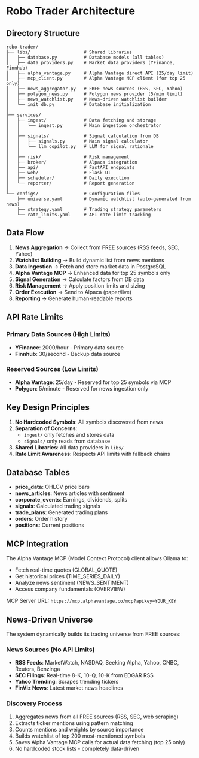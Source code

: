 # Robo Trader Architecture

## Directory Structure

```
robo-trader/
├── libs/                    # Shared libraries
│   ├── database.py          # Database models (all tables)
│   ├── data_providers.py    # Market data providers (YFinance, Finnhub)
│   ├── alpha_vantage.py     # Alpha Vantage direct API (25/day limit)
│   ├── mcp_client.py        # Alpha Vantage MCP client (for top 25 only)
│   ├── news_aggregator.py   # FREE news sources (RSS, SEC, Yahoo)
│   ├── polygon_news.py      # Polygon news provider (5/min limit)
│   ├── news_watchlist.py    # News-driven watchlist builder
│   └── init_db.py           # Database initialization
│
├── services/
│   ├── ingest/              # Data fetching and storage
│   │   └── ingest.py        # Main ingestion orchestrator
│   │
│   ├── signals/             # Signal calculation from DB
│   │   ├── signals.py       # Main signal calculator
│   │   └── llm_copilot.py   # LLM for signal rationale
│   │
│   ├── risk/                # Risk management
│   ├── broker/              # Alpaca integration
│   ├── api/                 # FastAPI endpoints
│   ├── web/                 # Flask UI
│   ├── scheduler/           # Daily execution
│   └── reporter/            # Report generation
│
└── configs/                 # Configuration files
    ├── universe.yaml        # Dynamic watchlist (auto-generated from news)
    ├── strategy.yaml        # Trading strategy parameters
    └── rate_limits.yaml     # API rate limit tracking
```

## Data Flow

1. **News Aggregation** → Collect from FREE sources (RSS feeds, SEC, Yahoo)
2. **Watchlist Building** → Build dynamic list from news mentions
3. **Data Ingestion** → Fetch and store market data in PostgreSQL
4. **Alpha Vantage MCP** → Enhanced data for top 25 symbols only
5. **Signal Generation** → Calculate factors from DB data
6. **Risk Management** → Apply position limits and sizing
7. **Order Execution** → Send to Alpaca (paper/live)
8. **Reporting** → Generate human-readable reports

## API Rate Limits

### Primary Data Sources (High Limits)
- **YFinance**: 2000/hour - Primary data source
- **Finnhub**: 30/second - Backup data source

### Reserved Sources (Low Limits)
- **Alpha Vantage**: 25/day - Reserved for top 25 symbols via MCP
- **Polygon**: 5/minute - Reserved for news ingestion only

## Key Design Principles

1. **No Hardcoded Symbols**: All symbols discovered from news
2. **Separation of Concerns**:
   - `ingest/` only fetches and stores data
   - `signals/` only reads from database
3. **Shared Libraries**: All data providers in `libs/`
4. **Rate Limit Awareness**: Respects API limits with fallback chains

## Database Tables

- **price_data**: OHLCV price bars
- **news_articles**: News articles with sentiment
- **corporate_events**: Earnings, dividends, splits
- **signals**: Calculated trading signals
- **trade_plans**: Generated trading plans
- **orders**: Order history
- **positions**: Current positions

## MCP Integration

The Alpha Vantage MCP (Model Context Protocol) client allows Ollama to:
- Fetch real-time quotes (GLOBAL_QUOTE)
- Get historical prices (TIME_SERIES_DAILY)
- Analyze news sentiment (NEWS_SENTIMENT)
- Access company fundamentals (OVERVIEW)

MCP Server URL: `https://mcp.alphavantage.co/mcp?apikey=YOUR_KEY`

## News-Driven Universe

The system dynamically builds its trading universe from FREE sources:

### News Sources (No API Limits)
- **RSS Feeds**: MarketWatch, NASDAQ, Seeking Alpha, Yahoo, CNBC, Reuters, Benzinga
- **SEC Filings**: Real-time 8-K, 10-Q, 10-K from EDGAR RSS
- **Yahoo Trending**: Scrapes trending tickers
- **FinViz News**: Latest market news headlines

### Discovery Process
1. Aggregates news from all FREE sources (RSS, SEC, web scraping)
2. Extracts ticker mentions using pattern matching
3. Counts mentions and weights by source importance
4. Builds watchlist of top 200 most-mentioned symbols
5. Saves Alpha Vantage MCP calls for actual data fetching (top 25 only)
6. No hardcoded stock lists - completely data-driven